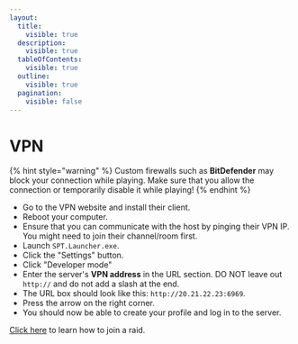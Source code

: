 ```yaml
---
layout:
  title:
    visible: true
  description:
    visible: true
  tableOfContents:
    visible: true
  outline:
    visible: true
  pagination:
    visible: false
---
```


# VPN

{% hint style="warning" %}
Custom firewalls such as **BitDefender** may block your connection while playing. Make sure that you allow the connection or temporarily disable it while playing!
{% endhint %}

* Go to the VPN website and install their client.
* Reboot your computer.
* Ensure that you can communicate with the host by pinging their VPN IP. You might need to join their channel/room first.
* Launch `SPT.Launcher.exe`.
* Click the "Settings" button.
* Click "Developer mode"
* Enter the server's **VPN address** in the URL section. DO NOT leave out `http://` and do not add a slash at the end.
* The URL box should look like this: `http://20.21.22.23:6969`.
* Press the arrow on the right corner.
* You should now be able to create your profile and log in to the server.

[Click here](../Playing-Fika.md#joining-a-raid) to learn how to join a raid.

